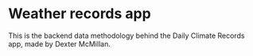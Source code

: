 # Weather records app

This is the backend data methodology behind the Daily Climate Records app, made by Dexter McMillan.